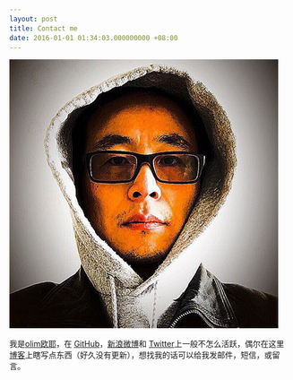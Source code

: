 ```yaml
---
layout: post
title: Contact me
date: 2016-01-01 01:34:03.000000000 +08:00
---
```


![](assets/images/photo1.jpeg)

我是[olim欧耶](http://olim.ca)，在 [GitHub](https://github.com/olimwei)，[新浪微博](http://weibo.com/olimw/)和 [Twitter](https://twitter.com/archwei)上一般不怎么活跃，偶尔在这里[博客](http://olim.ca)上瞎写点东西（好久没有更新），想找我的话可以给我发邮件，短信，或留言。

<center>

<h1>
<a href="https://github.com/olimwei" class="fa fa-github"></a>
<a href="http://weibo.com/olimw/" class="fa fa-weibo"></a>
<a href="https://twitter.com/archwei" class="fa fa-twitter"></a>
<a href="http://www.olim.ca" class="fa fa-linkedin"></a>
<a href="http://olim.ca" class="fa fa-pencil"></a>
<a href="mailto:me@olim.ca" class="fa fa-envelope"></a>
</h1>

</center>
